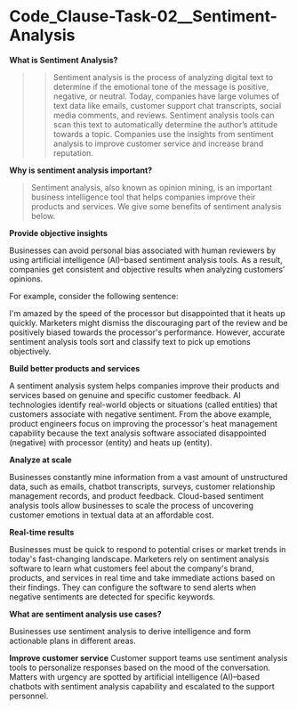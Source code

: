 # Code_Clause-Task-02__Sentiment-Analysis

**What is Sentiment Analysis?**

>>Sentiment analysis is the process of analyzing digital text to determine if the emotional tone of the message is positive, negative, or neutral. Today, companies have large volumes of text data like emails, customer support chat transcripts, social media comments, and reviews. Sentiment analysis tools can scan this text to automatically determine the author’s attitude towards a topic. Companies use the insights from sentiment analysis to improve customer service and increase brand reputation. 

**Why is sentiment analysis important?**

>Sentiment analysis, also known as opinion mining, is an important business intelligence tool that helps companies improve their products and services. We give some benefits of sentiment analysis below.

**Provide objective insights**

Businesses can avoid personal bias associated with human reviewers by using artificial intelligence (AI)–based sentiment analysis tools. As a result, companies get consistent and objective results when analyzing customers’ opinions.

For example, consider the following sentence: 

I'm amazed by the speed of the processor but disappointed that it heats up quickly. 
Marketers might dismiss the discouraging part of the review and be positively biased towards the processor's performance. However, accurate sentiment analysis tools sort and classify text to pick up emotions objectively.

**Build better products and services**

A sentiment analysis system helps companies improve their products and services based on genuine and specific customer feedback. AI technologies identify real-world objects or situations (called entities) that customers associate with negative sentiment. From the above example, product engineers focus on improving the processor's heat management capability because the text analysis software associated disappointed (negative) with processor (entity) and heats up (entity).

**Analyze at scale**

Businesses constantly mine information from a vast amount of unstructured data, such as emails, chatbot transcripts, surveys, customer relationship management records, and product feedback. Cloud-based sentiment analysis tools allow businesses to scale the process of uncovering customer emotions in textual data at an affordable cost. 

**Real-time results**

Businesses must be quick to respond to potential crises or market trends in today's fast-changing landscape. Marketers rely on sentiment analysis software to learn what customers feel about the company's brand, products, and services in real time and take immediate actions based on their findings. They can configure the software to send alerts when negative sentiments are detected for specific keywords.

**What are sentiment analysis use cases?**

Businesses use sentiment analysis to derive intelligence and form actionable plans in different areas.

**Improve customer service**
Customer support teams use sentiment analysis tools to personalize responses based on the mood of the conversation. Matters with urgency are spotted by artificial intelligence (AI)–based chatbots with sentiment analysis capability and escalated to the support personnel.

